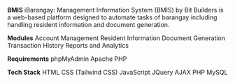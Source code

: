 **BMIS**
iBarangay: Management Information System (BMIS) by Bit Builders is a web-based platform designed to automate tasks of barangay including handling resident information and document generation. 

**Modules**
Account Management 
Resident Information
Document Generation
Transaction History
Reports and Analytics 

**Requirements**
phpMyAdmin
Apache
PHP

**Tech Stack**
HTML 
CSS (Tailwind CSS)
JavaScript
JQuery
AJAX
PHP
MySQL

